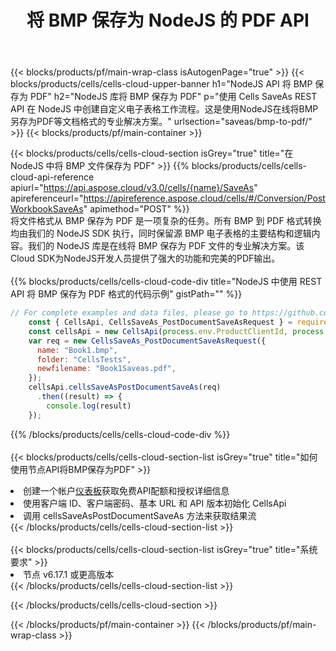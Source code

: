 ﻿---
title: 将 BMP 保存为 NodeJS 的 PDF API
description: 使用Aspose.Cells Cloud SDK for NodeJS将BMP格式文件保存为PDF格式文件。
url: /zh/nodejs/saveas/bmp-to-pdf/
---
{{< blocks/products/pf/main-wrap-class isAutogenPage="true" >}}
{{< blocks/products/cells/cells-cloud-upper-banner h1="NodeJS API 将 BMP 保存为 PDF" h2="NodeJS 库将 BMP 保存为 PDF" p="使用 Cells SaveAs REST API 在 NodeJS 中创建自定义电子表格工作流程。这是使用NodeJS在线将BMP另存为PDF等文档格式的专业解决方案。" urlsection="saveas/bmp-to-pdf/" >}}
{{< blocks/products/pf/main-container >}}

{{< blocks/products/cells/cells-cloud-section isGrey="true" title="在 NodeJS 中将 BMP 文件保存为 PDF" >}}
{{% blocks/products/cells/cells-cloud-api-reference apiurl="https://api.aspose.cloud/v3.0/cells/{name}/SaveAs" apireferenceurl="https://apireference.aspose.cloud/cells/#/Conversion/PostWorkbookSaveAs" apimethod="POST" %}}
<br/>
将文件格式从 BMP 保存为 PDF 是一项复杂的任务。所有 BMP 到 PDF 格式转换均由我们的 NodeJS SDK 执行，同时保留源 BMP 电子表格的主要结构和逻辑内容。我们的 NodeJS 库是在线将 BMP 保存为 PDF 文件的专业解决方案。该Cloud SDK为NodeJS开发人员提供了强大的功能和完美的PDF输出。
<br/>
<br/>
{{% blocks/products/cells/cells-cloud-code-div title="NodeJS 中使用 REST API 将 BMP 保存为 PDF 格式的代码示例" gistPath="" %}}
  
```js
// For complete examples and data files, please go to https://github.com/aspose-cells-cloud/aspose-cells-cloud-node/
    const { CellsApi, CellsSaveAs_PostDocumentSaveAsRequest } = require("asposecellscloud");
    const cellsApi = new CellsApi(process.env.ProductClientId, process.env.ProductClientSecret);
    var req = new CellsSaveAs_PostDocumentSaveAsRequest({
      name: "Book1.bmp",
      folder: "CellsTests",
      newfilename: "Book1Saveas.pdf",
    });
    cellsApi.cellsSaveAsPostDocumentSaveAs(req)
      .then((result) => {
        console.log(result)
    });
```
  
{{% /blocks/products/cells/cells-cloud-code-div %}}
<br/>
<br/>
{{< blocks/products/cells/cells-cloud-section-list isGrey="true" title="如何使用节点API将BMP保存为PDF" >}}
<li>创建一个帐户<a href="https://dashboard.aspose.cloud/">仪表板</a>获取免费API配额和授权详细信息</li>
<li>使用客户端 ID、客户端密码、基本 URL 和 API 版本初始化 CellsApi</li>
<li>调用 cellsSaveAsPostDocumentSaveAs 方法来获取结果流</li>
{{< /blocks/products/cells/cells-cloud-section-list >}}
<br/>
<br/>
{{< blocks/products/cells/cells-cloud-section-list isGrey="true" title="系统要求" >}}
<li>节点 v6.17.1 或更高版本</li>
{{< /blocks/products/cells/cells-cloud-section-list >}}

{{< /blocks/products/cells/cells-cloud-section >}}

{{< /blocks/products/pf/main-container >}}
{{< /blocks/products/pf/main-wrap-class >}}
